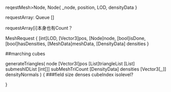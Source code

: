 reqestMesh>Node, Node{ _node, position, LOD, densityData }

requestArray: Queue<MeshRequest> []

requestArray[i]本身也有Count？

MeshRequest {
[int]LOD, 
[Vector3]pos,
[Node]node, 
[bool]isDone, 
[bool]hasDensities, 
[MeshData]meshData, 
[DensityData] densities
}

##marching cubes

generateTriangles(
	node
	[Vector3I]pos
	[List<Triangle>]triangleList
	[List<int>] submeshIDList
	[int[]] subMeshTriCount
	[DensityData] densities
	[Vector3[,,]] densityNormals
)
{
	###field
	size
	denses
	cubeIndex
	isolevel?

}

